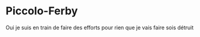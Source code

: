 # Piccolo-Ferby
Oui je suis en train de faire des efforts pour rien que je vais faire sois détruit 

